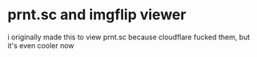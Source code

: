 # prnt.sc and imgflip viewer
i originally made this to view prnt.sc because cloudflare fucked them, but it's even cooler now
